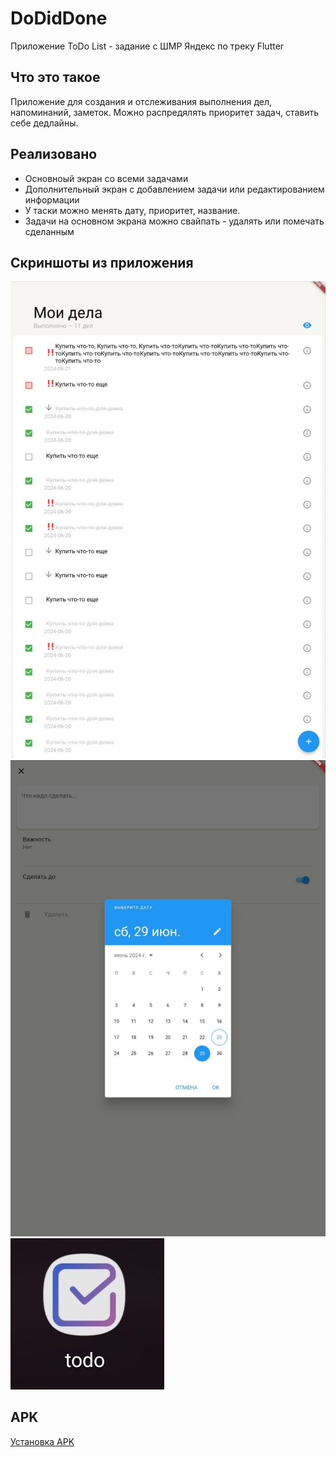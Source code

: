 # DoDidDone

Приложение ToDo List - задание с ШМР Яндекс по треку Flutter

## Что это такое

Приложение для создания и отслеживания выполнения дел, напоминаний, заметок. Можно распредялять приоритет задач, ставить себе дедлайны.

## Реализовано

- Основноый экран со всеми задачами
- Дополнительный экран с добавлением задачи или редактированием информации
- У таски можно менять дату, приоритет, название.
- Задачи на основном экрана можно свайпать - удалять или помечать сделанным


## Скриншоты из приложения

![App Screenshot](/screens/homepage.jpg)
![App Screenshot](/screens/task.jpg)
![App Screenshot](/screens/icon.jpg)

## APK

[Установка APK](https://disk.yandex.com/d/swGj3BZASkJRUA)